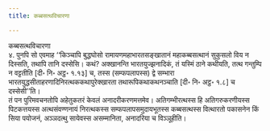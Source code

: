 ```yaml
---
title: कब्बसत्थविचारणा

---
```

कब्बसत्थविचारणा  
४. पुनपि सो एवमाह ‘‘किञ्‍चापि बुद्धघोसो रामायणमहाभारतसङ्खातानं महाकब्बसत्थानं सुकुसलो विय न दिस्सति, तथापि तानि दस्सेसि। कथं? अक्खानन्ति भारतयुज्झनादिकं, तं यस्मिं ठाने कथीयति, तत्थ गन्तुम्पि न वट्टतीति [दी॰ नि॰ अट्ठ॰ १.१३] च, तस्स (सम्फपलापस्स) द्वे सम्भारा भारतयुद्धसीताहरणादिनिरत्थककथापुरेक्खारता तथारूपिकथाकथनञ्‍चाति [दी॰ नि॰ अट्ठ॰ १.८] च दस्सेसी’’ति।  
तं पन पुरिमवचनतोपि अहेतुकतरं केवलं अनादरीकरणमत्तमेव। अतिगम्भीरत्थस्स हि अतिगरुकरणीयस्स पिटकत्तयस्स अत्थसंवण्णनायं निरत्थकस्स सम्फपलापसमुदायभूतस्स कब्बसत्थस्स वित्थारतो पकासनेन किं सिया पयोजनं, अञ्‍ञदत्थु सायेवस्स असम्मानिता, अनादरिया च विञ्‍ञूहीति।  